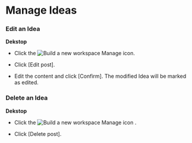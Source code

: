 # Manage Ideas

 ### Edit an Idea



**Dekstop** 

* Click the ![Build a new workspace](https://files.swit.io/help_image/GS_06_Manage_icon.png) Manage icon.


* Click [Edit post].


* Edit the content and click [Confirm].
  The modified Idea will be marked as edited.

   
 ### Delete an Idea



**Dekstop** 

* Click the ![Build a new workspace](https://files.swit.io/help_image/GS_06_Manage_icon.png) Manage icon .


* Click [Delete post].
  